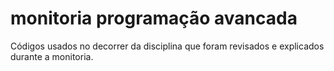 # monitoria programação avancada

Códigos usados no decorrer da disciplina que foram revisados e explicados durante a monitoria. 
